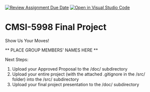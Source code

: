 [![Review Assignment Due Date](https://classroom.github.com/assets/deadline-readme-button-22041afd0340ce965d47ae6ef1cefeee28c7c493a6346c4f15d667ab976d596c.svg)](https://classroom.github.com/a/xMPsSW77)
[![Open in Visual Studio Code](https://classroom.github.com/assets/open-in-vscode-2e0aaae1b6195c2367325f4f02e2d04e9abb55f0b24a779b69b11b9e10269abc.svg)](https://classroom.github.com/online_ide?assignment_repo_id=19718943&assignment_repo_type=AssignmentRepo)
# CMSI-5998 Final Project
Show Us Your Moves!

** PLACE GROUP MEMBERS' NAMES HERE **

Next Steps:
1. Upload your Approved Proposal to the /doc/ subdirectory
2. Upload your entire project (with the attached .gitignore in the /src/ folder) into the /src/ subdirectory
3. Upload your final project presentation to the /doc/ subdirectory
